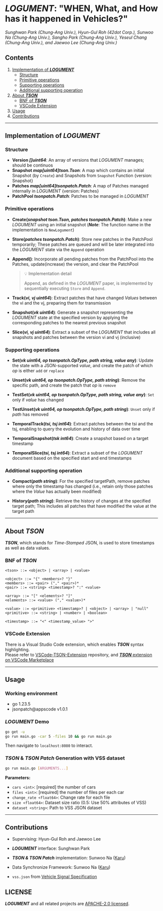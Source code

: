 # **_LOGUMENT_**: "WHEN, What, and How has it happened in Vehicles?"

_Sunghwan Park (Chung-Ang Univ.), Hyun-Gul Roh (42dot Corp.), Sunwoo Na (Chung-Ang Univ.), Sangho Park (Chung-Ang Univ.), Yeseul Chang (Chung-Ang Univ.), and Jaewoo Lee (Chung-Ang Univ.)_

## Contents

1. [Implementation of  **_LOGUMENT_**](#implementation-of-logument)
    - [Structure](#structure)
    - [Primitive operations](#primitive-operations)
    - [Supporting operations](#supporting-operations)
    - [Additional supporting operation](#additional-supporting-operation)
2. [About **_TSON_**](#about-tson)
    - [BNF of **_TSON_**](#bnf-of-tson)
    - [VSCode Extension](#vscode-extension)
3. [Usage](#usage)
4. [Contributions](#contributions)

---

## Implementation of **_LOGUMENT_**

### Structure

- **Version _[]uint64_**: An array of versions that _LOGUMENT_ manages; should be continuos
- **Snapshot _map[uint64]tson.Tson_**: A map which contains an initial Snapshot (by `Create`) and Snapshots from `Snapshot` Function {version: Snapshot}
- **Patches _map[uint64]tsonpatch.Patch_**: A map of Patches managed internally in _LOGUMENT_ {version: Patches}
- **PatchPool _tsonpatch.Patch_**: Patches to be managed in _LOGUMENT_

### Primitive operations

- **Create(_snapshot tson.Tson, patches tsonpatch.Patch_)**: Make a new _LOGUMENT_ using an initial snapshot (**_Note_**: The function name in the implementation is `NewLogument`)

- **Store(_patches tsonpatch.Patch_)**: Store new patches in the PatchPool temporarily; These patches are queued and will be later integrated into the _LOGUMENT_ state via the `Append` operation

- **Append()**: Incorporate all pending patches from the PatchPool into the Patches, update(increase) the version, and clear the PatchPool

  > 💡 Implementation detail
  >
  > Append, as defined in the _LOGUMENT_ paper, is implemented by sequentially executing `Store` and `Append`.

- **Track(_vi, vj uint64_)**: Extract patches that have changed _Values_ between the vi and the vj, preparing them for transmission

- **Snapshot(_vk uint64_)**: Generate a snapshot representing the _LOGUMENT_ state at the specified version by applying the corresponding patches to the nearest previous snapshot

- **Slice(_vi, vj uint64_)**: Extract a subset of the _LOGUMENT_ that includes all snapshots and patches between the version vi and vj (inclusive)

### Supporting operations

- **Set(_vk uint64, op tsonpatch.OpType, path string, value any_)**: Update the state with a JSON-supported _value_, and create the patch of which _op_ is either `add` or `replace`

- **Unset(_vk uint64, op tsonpatch.OpType, path string_)**: Remove the specific path, and create the patch that _op_ is `remove`

- **TestSet(_vk uint64, op tsonpatch.OpType, path string, value any_)**: `Set` only if _value_ has changed

- **TestUnset(_vk uint64, op tsonpatch.OpType, path string_)**: `Unset` only if _path_ has removed

- **TemporalTrack(_tsi, tsj int64_)**: Extract patches between the tsi and the tsj, enabling to query the evolution and history of data over time

- **TemporalSnapshot(_tsk int64_)**: Create a snapshot based on a target timestamp

- **TemporalSlice(_tsi, tsj int64_)**: Extract a subset of the _LOGUMENT_ document based on the specified start and end timestamps

### Additional supporting operation

- **Compact(_path string_)**: For the specified targetPath, remove patches where only the timestamp has changed (i.e., retain only those patches where the _Value_ has actually been modified)

- **History(_path string_)**: Retrieve the history of changes at the specified target path; This includes all patches that have modified the value at the target path

---

## About **_TSON_**

**_TSON_**, which stands for _Time-Stamped_ JSON, is used to store timestamps as well as data values.

### BNF of **_TSON_**

```ebnf
<tson> ::= <object> | <array> | <value>

<object> ::= "{" <members>? "}"
<members> ::= <pair> ("," <pair>)*
<pair> ::= <string> <timestamp>? ":" <value>

<array> ::= "[" <elements>? "]"
<elements> ::= <value> ("," <value>)*

<value> ::= <primitive> <timestamp>? | <object> | <array> | "null"
<primitive> ::= <string> | <number> | <boolean>

<timestamp> ::= "<" <timestamp_value> ">"
```

### VSCode Extension

There is a Visual Studio Code extension, which enables **_TSON_** syntax highlighting.  
Please refer to [VSCode-TSON-Extension](https://github.com/CAU-CPSS/VSCode-TSON-Extension) repository, and [**_TSON_** extension on VSCode Marketplace](https://marketplace.visualstudio.com/items?itemName=rollingress.tson)


---

## Usage

### Working environment

- go 1.23.5
- jsonpatch@appscode v1.0.1

### _**LOGUMENT**_ Demo

```bash
go get -u
go run main.go -car 5 -files 10 && go run main.go
```

Then navigate to `localhost:8080` to interact.

### _**TSON**_ & _**TSON Patch**_ Generation with VSS dataset

```bash
go run main.go [ARGUMENTS...]
```

**Parameters:**

- `cars <int>`: \[required\] the number of cars
- `files <int>`: \[required\] the number of files per each car
- `change_rate <float64>`: Change rate for each file
- `size <float64>`: Dataset size ratio (0.5: Use 50% attributes of VSS)
- `dataset <string>`: Path to VSS JSON dataset

---

## Contributions

- Supervising: Hyun-Gul Roh and Jaewoo Lee
- **_LOGUMENT_** interface: Sunghwan Park
- **_TSON & TSON Patch_** implementation: Sunwoo Na ([Karu](https://github.com/karu-rress))
- Data Synchronize Framework: Sunwoo Na ([Karu](https://github.com/karu-rress))

- `vss.json` from [Vehicle Signal Specification](https://github.com/COVESA/vehicle_signal_specification)

## LICENSE

**_LOGUMENT_** and all related projects are [APACHE-2.0 licensed](/LICENSE).
